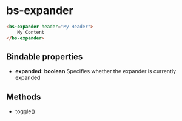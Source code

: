 # bs-expander

```html
<bs-expander header="My Header">
    My Content
</bs-expander>
```

## Bindable properties

- **expanded: boolean** Specifies whether the expander is currently expanded

## Methods

- toggle()